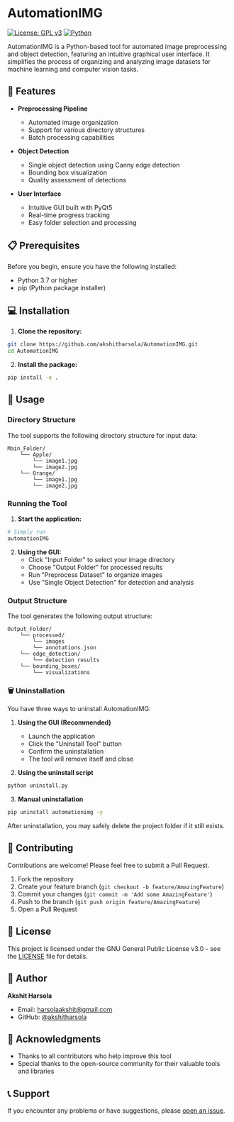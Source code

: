 
# AutomationIMG

[![License: GPL v3](https://img.shields.io/badge/License-GPLv3-blue.svg)](https://www.gnu.org/licenses/gpl-3.0)
[![Python](https://img.shields.io/badge/python-3.7+-blue.svg)](https://www.python.org/downloads/)

AutomationIMG is a Python-based tool for automated image preprocessing and object detection, featuring an intuitive graphical user interface. It simplifies the process of organizing and analyzing image datasets for machine learning and computer vision tasks.

## 🚀 Features

- **Preprocessing Pipeline**
  - Automated image organization
  - Support for various directory structures
  - Batch processing capabilities

- **Object Detection**
  - Single object detection using Canny edge detection
  - Bounding box visualization
  - Quality assessment of detections

- **User Interface**
  - Intuitive GUI built with PyQt5
  - Real-time progress tracking
  - Easy folder selection and processing

## 📋 Prerequisites

Before you begin, ensure you have the following installed:
- Python 3.7 or higher
- pip (Python package installer)

## 💻 Installation

1. **Clone the repository:**
```bash
git clone https://github.com/akshitharsola/AutomationIMG.git
cd AutomationIMG
```

2. **Install the package:**
```bash
pip install -e .
```

## 📖 Usage

### Directory Structure
The tool supports the following directory structure for input data:
```
Main_Folder/
    └── Apple/
        └── image1.jpg
        └── image2.jpg
    └── Orange/
        └── image1.jpg
        └── image2.jpg
```

### Running the Tool
1. **Start the application:**
```python
# Simply run
automationIMG
```

2. **Using the GUI:**
   - Click "Input Folder" to select your image directory
   - Choose "Output Folder" for processed results
   - Run "Preprocess Dataset" to organize images
   - Use "Single Object Detection" for detection and analysis

### Output Structure
The tool generates the following output structure:
```
Output_Folder/
    └── processed/
        └── images
        └── annotations.json
    └── edge_detection/
        └── detection results
    └── bounding_boxes/
        └── visualizations
```
### 🗑️ Uninstallation

You have three ways to uninstall AutomationIMG:

1. **Using the GUI (Recommended)**
   - Launch the application
   - Click the "Uninstall Tool" button
   - Confirm the uninstallation
   - The tool will remove itself and close

2. **Using the uninstall script**
```bash
python uninstall.py
```

3. **Manual uninstallation**
```bash
pip uninstall automationimg -y
```

After uninstallation, you may safely delete the project folder if it still exists.

## 🤝 Contributing

Contributions are welcome! Please feel free to submit a Pull Request.

1. Fork the repository
2. Create your feature branch (`git checkout -b feature/AmazingFeature`)
3. Commit your changes (`git commit -m 'Add some AmazingFeature'`)
4. Push to the branch (`git push origin feature/AmazingFeature`)
5. Open a Pull Request

## 📄 License

This project is licensed under the GNU General Public License v3.0 - see the [LICENSE](LICENSE) file for details.

## 👤 Author

**Akshit Harsola**
- Email: harsolaakshit@gmail.com
- GitHub: [@akshitharsola](https://github.com/akshitharsola)

## 🙏 Acknowledgments

- Thanks to all contributors who help improve this tool
- Special thanks to the open-source community for their valuable tools and libraries

## 📞 Support

If you encounter any problems or have suggestions, please [open an issue](https://github.com/akshitharsola/AutomationIMG/issues).
